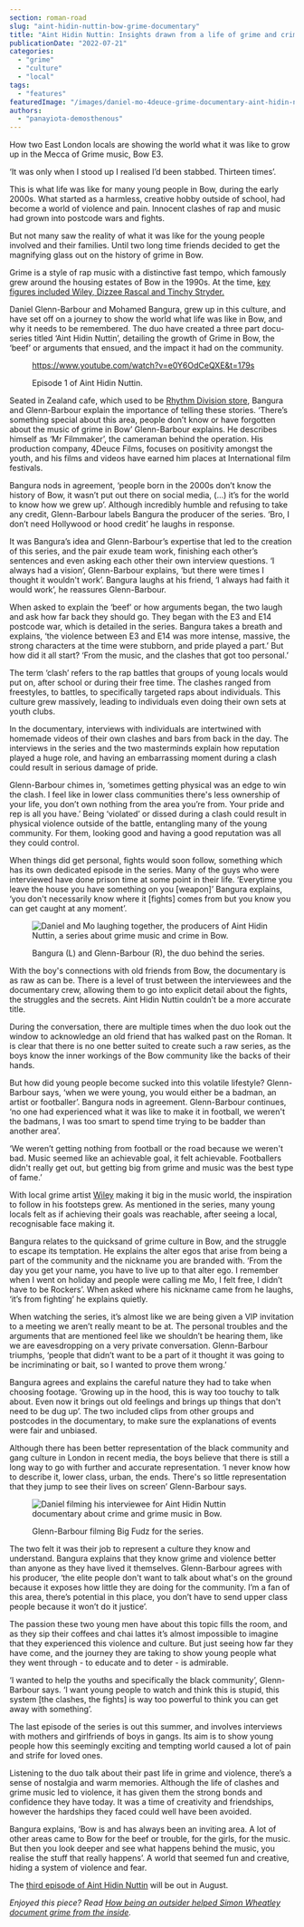 ```yaml
---
section: roman-road
slug: "aint-hidin-nuttin-bow-grime-documentary"
title: "Aint Hidin Nuttin: Insights drawn from a life of grime and crime in Bow"
publicationDate: "2022-07-21"
categories: 
  - "grime"
  - "culture"
  - "local"
tags: 
  - "features"
featuredImage: "/images/daniel-mo-4deuce-grime-documentary-aint-hidin-nuttin-bow.jpg"
authors: 
  - "panayiota-demosthenous"
---
```


How two East London locals are showing the world what it was like to grow up in the Mecca of Grime music, Bow E3.

‘It was only when I stood up I realised I’d been stabbed. Thirteen times’. 

This is what life was like for many young people in Bow, during the early 2000s. What started as a harmless, creative hobby outside of school, had become a world of violence and pain. Innocent clashes of rap and music had grown into postcode wars and fights.

But not many saw the reality of what it was like for the young people involved and their families. Until two long time friends decided to get the magnifying glass out on the history of grime in Bow.

Grime is a style of rap music with a distinctive fast tempo, which famously grew around the housing estates of Bow in the 1990s. At the time, [key figures included Wiley, Dizzee Rascal and Tinchy Stryder.](https://romanroadlondon.com/key-grime-figures-history-roman-road/) 

Daniel Glenn-Barbour and Mohamed Bangura, grew up in this culture, and have set off on a journey to show the world what life was like in Bow, and why it needs to be remembered. The duo have created a three part docu-series titled ‘Aint Hidin Nuttin’, detailing the growth of Grime in Bow, the ‘beef’ or arguments that ensued, and the impact it had on the community.

<figure>

https://www.youtube.com/watch?v=e0Y6OdCeQXE&t=179s

<figcaption>

Episode 1 of Aint Hidin Nuttin.

</figcaption>



</figure>

Seated in Zealand cafe, which used to be [Rhythm Division store](https://romanroadlondon.com/rhythm-division-grime-record-shop-bow/), Bangura and Glenn-Barbour explain the importance of telling these stories. ‘There’s something special about this area, people don’t know or have forgotten about the music of grime in Bow’ Glenn-Barbour explains. He describes himself as ‘Mr Filmmaker’, the cameraman behind the operation. His production company, 4Deuce Films, focuses on positivity amongst the youth, and his films and videos have earned him places at International film festivals.

Bangura nods in agreement, ‘people born in the 2000s don’t know the history of Bow, it wasn’t put out there on social media, (...) it’s for the world to know how we grew up’. Although incredibly humble and refusing to take any credit, Glenn-Barbour labels Bangura the producer of the series. ‘Bro, I don’t need Hollywood or hood credit’ he laughs in response.

It was Bangura’s idea and Glenn-Barbour’s expertise that led to the creation of this series, and the pair exude team work, finishing each other’s sentences and even asking each other their own interview questions. ‘I always had a vision’, Glenn-Barbour explains, ‘but there were times I thought it wouldn't work’. Bangura laughs at his friend, ‘I always had faith it would work’, he reassures Glenn-Barbour.

When asked to explain the ‘beef’ or how arguments began, the two laugh and ask how far back they should go. They began with the E3 and E14 postcode war, which is detailed in the series. Bangura takes a breath and explains, ‘the violence between E3 and E14 was more intense, massive, the strong characters at the time were stubborn, and pride played a part.’ But how did it all start? ‘From the music, and the clashes that got too personal.’ 

The term ‘clash’ refers to the rap battles that groups of young locals would put on, after school or during their free time. The clashes ranged from freestyles, to battles, to specifically targeted raps about individuals. This culture grew massively, leading to individuals even doing their own sets at youth clubs.

In the documentary, interviews with individuals are intertwined with homemade videos of their own clashes and bars from back in the day. The interviews in the series and the two masterminds explain how reputation played a huge role, and having an embarrassing moment during a clash could result in serious damage of pride. 

Glenn-Barbour chimes in, ‘sometimes getting physical was an edge to win the clash. I feel like in lower class communities there's less ownership of your life, you don’t own nothing from the area you’re from. Your pride and rep is all you have.’ Being ‘violated’ or dissed during a clash could result in physical violence outside of the battle, entangling many of the young community. For them, looking good and having a good reputation was all they could control.

When things did get personal, fights would soon follow, something which has its own dedicated episode in the series. Many of the guys who were interviewed have done prison time at some point in their life. ‘Everytime you leave the house you have something on you \[weapon\]’ Bangura explains, ‘you don't necessarily know where it \[fights\] comes from but you know you can get caught at any moment’. 

<figure>

![Daniel and Mo laughing together, the producers of Aint Hidin Nuttin, a series about grime music and crime in Bow.](/images/aint-hidin-nuttin-2-1024x683.jpg)

<figcaption>

Bangura (L) and Glenn-Barbour (R), the duo behind the series.

</figcaption>

</figure>

With the boy's connections with old friends from Bow, the documentary is as raw as can be. There is a level of trust between the interviewees and the documentary crew, allowing them to go into explicit detail about the fights, the struggles and the secrets. Aint Hidin Nuttin couldn’t be a more accurate title. 

During the conversation, there are multiple times when the duo look out the window to acknowledge an old friend that has walked past on the Roman. It is clear that there is no one better suited to create such a raw series, as the boys know the inner workings of the Bow community like the backs of their hands.

But how did young people become sucked into this volatile lifestyle? Glenn-Barbour says, ‘when we were young, you would either be a badman, an artist or footballer’. Bangura nods in agreement. Glenn-Barbour continues, ‘no one had experienced what it was like to make it in football, we weren't the badmans, I was too smart to spend time trying to be badder than another area’.

‘We weren’t getting nothing from football or the road because we weren't bad. Music seemed like an achievable goal, it felt achievable. Footballers didn't really get out, but getting big from grime and music was the best type of fame.’ 

With local grime artist [Wiley](https://romanroadlondon.com/wiley-eskiboy-book-review/) making it big in the music world, the inspiration to follow in his footsteps grew. As mentioned in the series, many young locals felt as if achieving their goals was reachable, after seeing a local, recognisable face making it.  

Bangura relates to the quicksand of grime culture in Bow, and the struggle to escape its temptation. He explains the alter egos that arise from being a part of the community and the nickname you are branded with. ‘From the day you get your name, you have to live up to that alter ego. I remember when I went on holiday and people were calling me Mo, I felt free, I didn’t have to be Rockers’. When asked where his nickname came from he laughs, ‘it’s from fighting’ he explains quietly. 

When watching the series, it’s almost like we are being given a VIP invitation to a meeting we aren’t really meant to be at. The personal troubles and the arguments that are mentioned feel like we shouldn’t be hearing them, like we are eavesdropping on a very private conversation. Glenn-Barbour triumphs, ‘people that didn’t want to be a part of it thought it was going to be incriminating or bait, so I wanted to prove them wrong.’

Bangura agrees and explains the careful nature they had to take when choosing footage. ‘Growing up in the hood, this is way too touchy to talk about. Even now it brings out old feelings and brings up things that don't need to be dug up’. The two included clips from other groups and postcodes in the documentary, to make sure the explanations of events were fair and unbiased.

Although there has been better representation of the black community and gang culture in London in recent media, the boys believe that there is still a long way to go with further and accurate representation. ‘I never know how to describe it, lower class, urban, the ends. There's so little representation that they jump to see their lives on screen’ Glenn-Barbour says.

<figure>

![Daniel filming his interviewee for Aint Hidin Nuttin documentary about crime and grime music in Bow.](/images/aint-hidin-nuttin-1024x683.jpg)

<figcaption>

Glenn-Barbour filming Big Fudz for the series.

</figcaption>

</figure>

The two felt it was their job to represent a culture they know and understand. Bangura explains that they know grime and violence better than anyone as they have lived it themselves. Glenn-Barbour agrees with his producer, ‘the elite people don't want to talk about what's on the ground because it exposes how little they are doing for the community. I’m a fan of this area, there’s potential in this place, you don’t have to send upper class people because it won’t do it justice’. 

The passion these two young men have about this topic fills the room, and as they sip their coffees and chai lattes it’s almost impossible to imagine that they experienced this violence and culture. But just seeing how far they have come, and the journey they are taking to show young people what they went through - to educate and to deter - is admirable.

‘I wanted to help the youths and specifically the black community’, Glenn-Barbour says. ‘I want young people to watch and think this is stupid, this system \[the clashes, the fights\] is way too powerful to think you can get away with something’. 

The last episode of the series is out this summer, and involves interviews with mothers and girlfriends of boys in gangs. Its aim is to show young people how this seemingly exciting and tempting world caused a lot of pain and strife for loved ones.

Listening to the duo talk about their past life in grime and violence, there’s a sense of nostalgia and warm memories. Although the life of clashes and grime music led to violence, it has given them the strong bonds and confidence they have today. It was a time of creativity and friendships, however the hardships they faced could well have been avoided. 

Bangura explains, ‘Bow is and has always been an inviting area. A lot of other areas came to Bow for the beef or trouble, for the girls, for the music. But then you look deeper and see what happens behind the music, you realise the stuff that really happens’. A world that seemed fun and creative, hiding a system of violence and fear. 

The [third episode of Aint Hidin Nuttin](https://www.4deucefilms.com/) will be out in August.

_Enjoyed this piece? Read_ [_How being an outsider helped Simon Wheatley document grime from the inside_](https://romanroadlondon.com/simon-wheatley-grime-photographer/)_._


